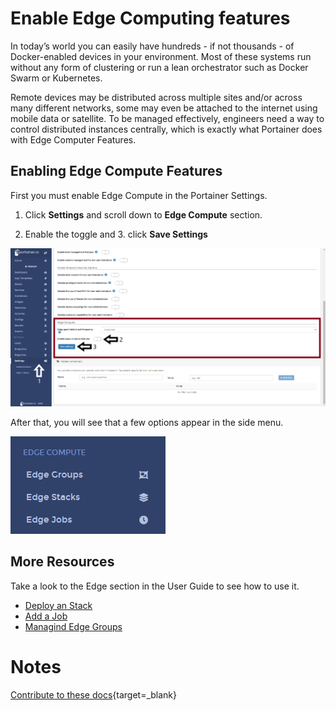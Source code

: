 # Enable Edge Computing features

In today’s world you can easily have hundreds - if not thousands - of Docker-enabled devices in your environment. Most of these systems run without any form of clustering or run a lean orchestrator such as Docker Swarm or Kubernetes.

Remote devices may be distributed across multiple sites and/or across many different networks, some may even be attached to the internet using mobile data or satellite. To be managed effectively, engineers need a way to control distributed instances centrally, which is exactly what Portainer does with Edge Computer Features.

## Enabling Edge Compute Features

First you must enable Edge Compute in the Portainer Settings.

1. Click <b>Settings</b> and scroll down to <b>Edge Compute</b> section.
 
2. Enable the toggle and 3. click <b>Save Settings</b>

![edge](assets/edge_1.png)

After that, you will see that a few options appear in the side menu. 

![edge](assets/edge_2.png)

## More Resources

Take a look to the Edge section in the User Guide to see how to use it. 

* [Deploy an Stack](/v2.0/edge/stacks/)
* [Add a Job](/v2.0/edge/jobs/add/)
* [Managind Edge Groups](/v2.0/edge/groups/)


# Notes

[Contribute to these docs](https://github.com/portainer/portainer-docs/blob/master/contributing.md){target=_blank}